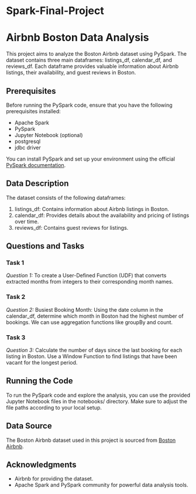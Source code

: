 # Spark-Final-Project
# Airbnb Boston Data Analysis

This project aims to analyze the Boston Airbnb dataset using PySpark. The dataset contains three main dataframes: listings_df, calendar_df, and reviews_df. Each dataframe provides valuable information about Airbnb listings, their availability, and guest reviews in Boston.

## Prerequisites

Before running the PySpark code, ensure that you have the following prerequisites installed:

- Apache Spark
- PySpark
- Jupyter Notebook (optional)
- postgresql
- jdbc driver

You can install PySpark and set up your environment using the official [PySpark documentation](https://spark.apache.org/docs/latest/api/python/getting_started/index.html).


## Data Description

The dataset consists of the following dataframes:

1. listings_df: Contains information about Airbnb listings in Boston.
2. calendar_df: Provides details about the availability and pricing of listings over time.
3. reviews_df: Contains guest reviews for listings.
## Questions and Tasks

### Task 1 

*Question 1:* To create a User-Defined Function (UDF) that converts extracted months from integers to their corresponding month names.

### Task 2 

*Question 2:* Busiest Booking Month: Using the date column in the calendar_df, determine which month in Boston had the highest number of bookings. We can use aggregation functions like groupBy and count.

### Task 3 

*Question 3:* Calculate the number of days since the last booking for each listing in Boston. Use a Window Function to find listings that have been vacant for the longest period.

## Running the Code

To run the PySpark code and explore the analysis, you can use the provided Jupyter Notebook files in the notebooks/ directory. Make sure to adjust the file paths according to your local setup.

## Data Source

The Boston Airbnb dataset used in this project is sourced from [Boston Airbnb](https://www.kaggle.com/datasets/airbnb/boston?select=calendar.csv).

## Acknowledgments

- Airbnb for providing the dataset.
- Apache Spark and PySpark community for powerful data analysis tools.
